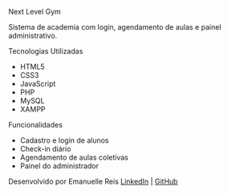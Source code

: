 Next Level Gym

Sistema de academia com login, agendamento de aulas e painel administrativo.

Tecnologias Utilizadas

- HTML5  
- CSS3  
- JavaScript  
- PHP  
- MySQL  
- XAMPP

Funcionalidades

- Cadastro e login de alunos
- Check-in diário
- Agendamento de aulas coletivas
- Painel do administrador


Desenvolvido por Emanuelle Reis
[LinkedIn](https://www.linkedin.com/in/emanuellevieirareis) | [GitHub](https://github.com/Emanuellereis30)
